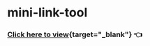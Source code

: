 # mini-link-tool

### [Click here to view](https://ak500k.github.io/mini-link-tool/){target="\_blank"} 👈
